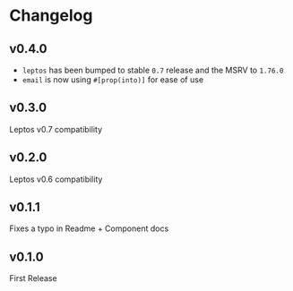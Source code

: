 # Changelog

## v0.4.0

- `leptos` has been bumped to stable `0.7` release and the MSRV to `1.76.0`
- `email` is now using `#[prop(into)]` for ease of use

## v0.3.0

Leptos v0.7 compatibility

## v0.2.0

Leptos v0.6 compatibility

## v0.1.1

Fixes a typo in Readme + Component docs

## v0.1.0

First Release